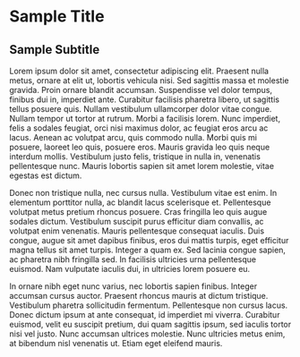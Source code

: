# Sample Title
## Sample Subtitle

Lorem ipsum dolor sit amet, consectetur adipiscing elit. Praesent nulla metus, ornare at elit ut, lobortis vehicula nisi. Sed sagittis massa et molestie gravida. Proin ornare blandit accumsan. Suspendisse vel dolor tempus, finibus dui in, imperdiet ante. Curabitur facilisis pharetra libero, ut sagittis tellus posuere quis. Nullam vestibulum ullamcorper dolor vitae congue. Nullam tempor ut tortor at rutrum. Morbi a facilisis lorem. Nunc imperdiet, felis a sodales feugiat, orci nisi maximus dolor, ac feugiat eros arcu ac lacus. Aenean ac volutpat arcu, quis commodo nulla. Morbi quis mi posuere, laoreet leo quis, posuere eros. Mauris gravida leo quis neque interdum mollis. Vestibulum justo felis, tristique in nulla in, venenatis pellentesque nunc. Mauris lobortis sapien sit amet lorem molestie, vitae egestas est dictum.

Donec non tristique nulla, nec cursus nulla. Vestibulum vitae est enim. In elementum porttitor nulla, ac blandit lacus scelerisque et. Pellentesque volutpat metus pretium rhoncus posuere. Cras fringilla leo quis augue sodales dictum. Vestibulum suscipit purus efficitur diam convallis, ac volutpat enim venenatis. Mauris pellentesque consequat iaculis. Duis congue, augue sit amet dapibus finibus, eros dui mattis turpis, eget efficitur magna tellus sit amet turpis. Integer a quam ex. Sed lacinia congue sapien, ac pharetra nibh fringilla sed. In facilisis ultricies urna pellentesque euismod. Nam vulputate iaculis dui, in ultricies lorem posuere eu.

In ornare nibh eget nunc varius, nec lobortis sapien finibus. Integer accumsan cursus auctor. Praesent rhoncus mauris at dictum tristique. Vestibulum pharetra sollicitudin fermentum. Pellentesque non cursus lacus. Donec dictum ipsum at ante consequat, id imperdiet mi viverra. Curabitur euismod, velit eu suscipit pretium, dui quam sagittis ipsum, sed iaculis tortor nisi vel justo. Nunc accumsan ultrices molestie. Nunc ultricies metus enim, at bibendum nisl venenatis ut. Etiam eget eleifend mauris.

